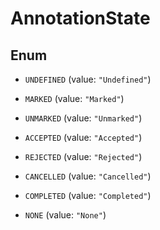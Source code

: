 
# AnnotationState

## Enum


* `UNDEFINED` (value: `"Undefined"`)

* `MARKED` (value: `"Marked"`)

* `UNMARKED` (value: `"Unmarked"`)

* `ACCEPTED` (value: `"Accepted"`)

* `REJECTED` (value: `"Rejected"`)

* `CANCELLED` (value: `"Cancelled"`)

* `COMPLETED` (value: `"Completed"`)

* `NONE` (value: `"None"`)



